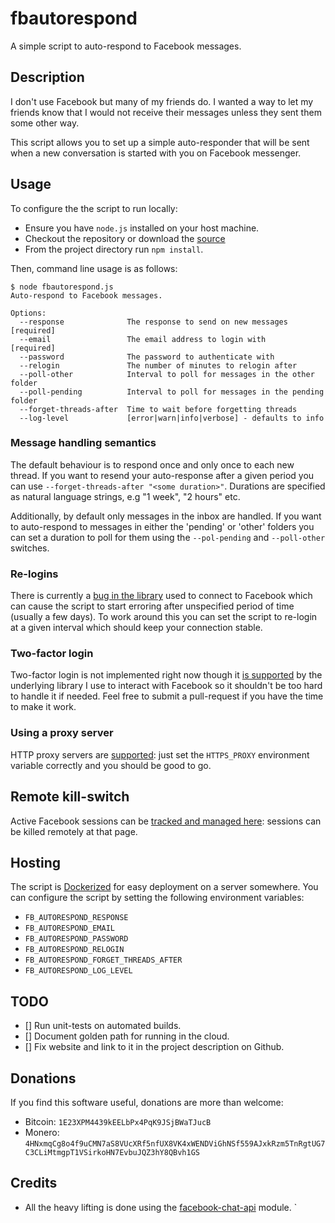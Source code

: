 # fbautorespond

A simple script to auto-respond to Facebook messages.

## Description

I don't use Facebook but many of my friends do.  I wanted a way to let my friends know that I would not receive their messages unless they sent them some other way.

This script allows you to set up a simple auto-responder that will be sent when a new conversation is started with you on Facebook messenger.

## Usage

To configure the the script to run locally:

- Ensure you have `node.js` installed on your host machine.
- Checkout the repository or download the [source](https://github.com/jkp/fbautorespond/archive/master.zip)
- From the project directory run `npm install`.

Then, command line usage is as follows:

```
$ node fbautorespond.js
Auto-respond to Facebook messages.

Options:
  --response              The response to send on new messages        [required]
  --email                 The email address to login with             [required]
  --password              The password to authenticate with
  --relogin               The number of minutes to relogin after
  --poll-other            Interval to poll for messages in the other folder
  --poll-pending          Interval to poll for messages in the pending folder
  --forget-threads-after  Time to wait before forgetting threads
  --log-level             [error|warn|info|verbose] - defaults to info
  ```

### Message handling semantics

The default behaviour is to respond once and only once to each new thread.  If you want to resend your auto-response after a given period you can use `--forget-threads-after "<some duration>"`.  Durations are specified as natural language strings, e.g "1 week", "2 hours" etc.

Additionally, by default only messages in the inbox are handled.  If you want to auto-respond to messages in either the 'pending' or 'other' folders you can set a duration to poll for them using the `--pol-pending` and `--poll-other` switches.

### Re-logins

There is currently a [bug in the library](https://github.com/Schmavery/facebook-chat-api/issues/202) used to connect to Facebook which can cause the script to start erroring after unspecified period of time (usually a few days).  To work around this you can set the script to re-login at a given interval which should keep your connection stable.

### Two-factor login

Two-factor login is not implemented right now though it [is supported](https://github.com/Schmavery/facebook-chat-api/blob/master/DOCS.md#login) by the underlying library I use to interact with Facebook so it shouldn't be too hard to handle it if needed.  Feel free to submit a pull-request if you have the time to make it work.

### Using a proxy server

HTTP proxy servers are [supported](https://www.npmjs.com/package/request#controlling-proxy-behaviour-using-environment-variables): just set the `HTTPS_PROXY` environment variable correctly and you should be good to go.

## Remote kill-switch

Active Facebook sessions can be [tracked and managed here](https://www.facebook.com/settings?tab=security&section=sessions&view#_=_): sessions can be killed remotely at that page.

## Hosting

The script is [Dockerized](https://hub.docker.com/r/jamiekp/fbautorespond/) for easy deployment on a server somewhere. You can configure the script by setting the following environment variables:

* `FB_AUTORESPOND_RESPONSE`
* `FB_AUTORESPOND_EMAIL`
* `FB_AUTORESPOND_PASSWORD`
* `FB_AUTORESPOND_RELOGIN`
* `FB_AUTORESPOND_FORGET_THREADS_AFTER`
* `FB_AUTORESPOND_LOG_LEVEL`

## TODO

- [] Run unit-tests on automated builds.
- [] Document golden path for running in the cloud.
- [] Fix website and link to it in the project description on Github.

## Donations

If you find this software useful, donations are more than welcome:

- Bitcoin: `1E23XPM4439kEELbPx4PqK9JSjBWaTJucB`
- Monero: `4HNxmqCg8o4f9uCMN7aS8VUcXRf5nfUX8VK4xWENDViGhNSf559AJxkRzm5TnRgtUG7C3CLiMtmgpT1VSirkoHN7EvbuJQZ3hY8QBvh1GS`

## Credits

- All the heavy lifting is done using the [facebook-chat-api](https://github.com/Schmavery/facebook-chat-api) module.
`
